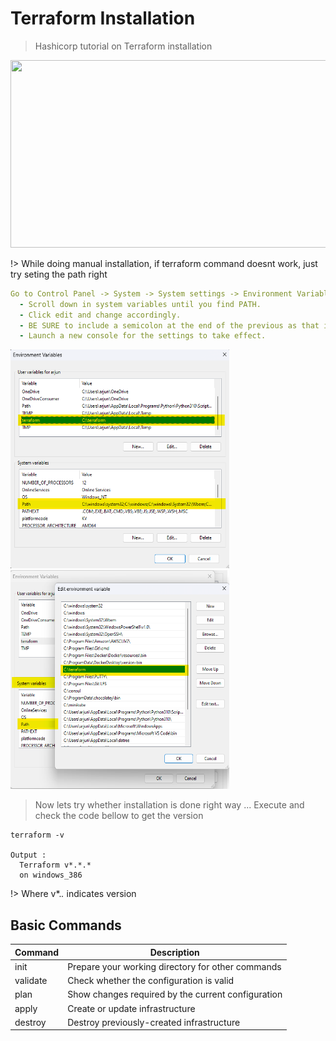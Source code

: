 # Terraform Installation

> Hashicorp tutorial on Terraform installation
<p><a href="https://developer.hashicorp.com/terraform/tutorials/aws-get-started/install-cli?wvideo=r3yytnk1pr"><img src="https://embed-ssl.wistia.com/deliveries/2ba3bf2c657f7563bfcc80ac41d825bd.jpg?image_play_button_size=2x&amp;image_crop_resized=960x540&amp;image_play_button=1&amp;image_play_button_color=1563ffe0" width="400" height="225" style="width: 700px; height: 300px;"></a></p><p><a href="https://developer.hashicorp.com/terraform/tutorials/aws-get-started/install-cli?wvideo=r3yytnk1pr"></a></p>

!> While doing manual installation, if terraform command doesnt work, just try seting the path right

```YAML
Go to Control Panel -> System -> System settings -> Environment Variables.
  - Scroll down in system variables until you find PATH.
  - Click edit and change accordingly.
  - BE SURE to include a semicolon at the end of the previous as that is the delimiter, i.e. c:\path;c:\path2
  - Launch a new console for the settings to take effect.
```

<img src="./_images/installation.png" alt="drawing" width="350" height="350"/>&emsp;<img src="./_images/installation2.png" alt="drawing" width="350" height="350"/>

> Now lets try whether installation is done right way ... Execute and check the code bellow to get the version 

```
terraform -v

Output :
  Terraform v*.*.*
  on windows_386
```
!> Where v*.*.* indicates version

## Basic Commands


| Command   |  Description                                          |
|:--------  | ----------------------------------------------------- | 
|  init     |  Prepare your working directory for other commands    |
|  validate |  Check whether the configuration is valid             |
|  plan     |  Show changes required by the current configuration   |
|  apply    |  Create or update infrastructure                      |
|  destroy  |  Destroy previously-created infrastructure            |